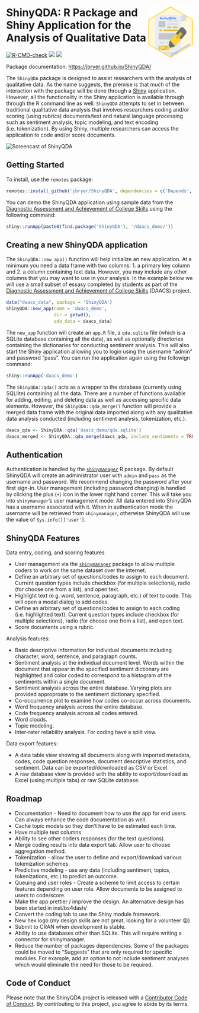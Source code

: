 
# <img src="man/figures/ShinyQDA.png" align="right" width="120" align="right" /> ShinyQDA: R Package and Shiny Application for the Analysis of Qualitative Data

<!-- badges: start -->

[![R-CMD-check](https://github.com/jbryer/ShinyQDA/actions/workflows/R-CMD-check.yaml/badge.svg)](https://github.com/jbryer/ShinyQDA/actions/workflows/R-CMD-check.yaml)
[![](https://img.shields.io/badge/devel%20version-0.5.0-blue.svg)](https://github.com/jbryer/ShinyQDA)
[![](https://www.r-pkg.org/badges/version/ShinyQDA)](https://cran.r-project.org/package=ShinyQDA)
<!-- badges: end -->

Package documentation: <https://jbryer.github.io/ShinyQDA/>

The `ShinyQDA` package is designed to assist researchers with the
analysis of qualitative data. As the name suggests, the premise is that
much of the interaction with the package will be done through a
[Shiny](https://shiny.rstudio.com) application. However, all the
functionality in the Shiny application is available through through the
R command line as well. `ShinyQDA` attempts to set in between
traditional qualitative data analysis that involves researchers coding
and/or scoring (using rubrics) documents/text and natural language
processing such as sentiment analysis, topic modeling, and text encoding
(i.e. tokenization). By using Shiny, multiple researchers can access the
application to code and/or score documents.

![Screencast of ShinyQDA](man/figures/ShinyQDA_screencast.gif)

## Getting Started

To install, use the `remotes` package:

``` r
remotes::install_github('jbryer/ShinyQDA', dependencies = c('Depends', 'Imports', 'Suggests))
```

You can demo the ShinyQDA application using sample data from the
[Diagnostic Assessment and Achievement of College
Skills](https://daacs.net) using the following command:

``` r
shiny::runApp(paste0(find.package('ShinyQDA'), '/daacs_demo/'))
```

## Creating a new ShinyQDA application

The `ShinyQDA::new_app()` function will help initialize an new
application. At a minimum you need a data frame with two columns: 1. a
primary key column and 2. a column containing text data. However, you
may include any other columns that you may want to use in your analysis.
In the example below we will use a small subset of essasy completed by
students as part of the [Diagnostic Assessment and Achievement of
College Skills](https://daacs.net) (DAACS) project.

``` r
data("daacs_data", package = 'ShinyQDA')
ShinyQDA::new_app(name = 'daacs_demo',
                  dir = getwd(),
                  qda_data = daacs_data)
```

The `new_app` function will create an `app.R` file, a `qda.sqlite` file
(which is a SQLite database containing all the data), as well as
optionally directories containing the dictionaries for conducting
sentiment analysis. This will also start the Shiny application allowing
you to login using the username “admin” and password “pass”. You can run
the application again using the followign command:

``` r
shiny::runApp('daacs_demo')
```

The `ShinyQDA::qda()` acts as a wrapper to the database (currently using
SQLlite) containing all the data. There are a number of functions
available for adding, editing, and deleting data as well as accessing
specific data elements. However, the `ShinyQDA::qda_merge()` function
will provide a merged data frame with the original data imported along
with any qualitative data analysis conducted (including sentiment
analysis, tokenization, etc.).

``` r
daacs_qda <- ShinyQDA::qda('daacs_demo/qda.sqlite')
daacs_merged <- ShinyQDA::qda_merge(daacs_qda, include_sentiments = TRUE)
```

## Authentication

Authentication is handled by the
[`shinymanager`](https://datastorm-open.github.io/shinymanager/) R
package. By default ShinyQDA will create an administrator user with
`admin` and `pass` as the username and password. We recommend changing
the password after your first sign-in. User management (including
password changing) is handled by clicking the plus (`+`) icon in the
lower right hand corner. This will take you into `shinymanager`’s user
management mode. All data entered into ShinyQDA has a username
associated with it. When in authentication mode the username will be
retrieved from `shinymanager`, otherwise ShinyQDA will use the value of
`Sys.info()['user']`.

## ShinyQDA Features

Data entry, coding, and scoring features

  - User management via the
    [`shinymanager`](https://datastorm-open.github.io/shinymanager/)
    package to allow multiple coders to work on the same dataset over
    the internet.
  - Define an arbitrary set of questions/codes to assign to each
    document. Current question types include checkbox (for multiple
    selections), radio (for choose one from a list), and open text.
  - Highlight text (e.g. word, sentence, paragraph, etc.) of text to
    code. This will open a modal dialog to add codes.
  - Define an arbitrary set of questions/codes to assign to each coding
    (i.e. highlighted text). Current question types include checkbox
    (for multiple selections), radio (for choose one from a list), and
    open text.
  - Score documents using a rubric.

Analysis features:

  - Basic descriptive information for individual documents including
    character, word, sentence, and paragraph counts.
  - Sentiment analysis at the individual document level. Words within
    the document that appear in the specified sentiment dictionary are
    highlighted and color coded to correspond to a histogram of the
    sentiments within a single document.
  - Sentiment analysis across the entire database. Varying plots are
    provided approproate to the sentiment dictionary specified.
  - Co-occurrence plot to examine how codes co-occur across documents.
  - Word frequency analysis across the entire database.
  - Code frequency analysis across all codes entered.
  - Word clouds.
  - Topic modeling.
  - Inter-rater reliability analysis. For coding have a split view.

Data export features:

  - A data table view showing all documents along with imported
    metadata, codes, code question responses, document descriptive
    statistics, and sentiment. Data can be exported/downloaded as CSV or
    Excel.
  - A raw database view is provided with the ability to export/download
    as Excel (using multiple tabs) or raw SQLite database.

## Roadmap

  - Documentation - Need to document how to use the app for end users.
    Can always enhance the code documentation as well.
  - Cache topic models so they don’t have to be estimated each time.
  - Have multiple text columns
  - Ability to see other coders responses (for the text questions).
  - Merge coding results into data export tab. Allow user to choose
    aggregation method.
  - Tokenization - allow the user to define and export/download various
    tokenization schemes.
  - Predictive modeling - use any data (including sentiment, topics,
    tokenizations, etc.) to predict an outcome.
  - Queuing and user roles - Create a scheme to limit access to certain
    features depending on user role. Allow documents to be assigned to
    users to code/score.
  - Make the app prettier / improve the design. An alternative design
    has been started in inst/bs4dash/
  - Convert the coding tab to use the Shiny module framework.
  - New hex logo (my design skills are not great, looking for a
    volunteer 😜)
  - Submit to CRAN when development is stable.
  - Ability to use databases other than SQLite. This will require
    writing a connector for shinymanager.
  - Reduce the number of packages dependencies. Some of the packages
    could be moved to “Suggests” that are only required for specific
    modules. For example, add an option to not include sentiment
    analyses which would eliminate the need for those to be required.

## Code of Conduct

Please note that the ShinyQDA project is released with a [Contributor
Code of
Conduct](https://jbryer.github.io/ShinyQDA/CODE_OF_CONDUCT.html). By
contributing to this project, you agree to abide by its terms.
